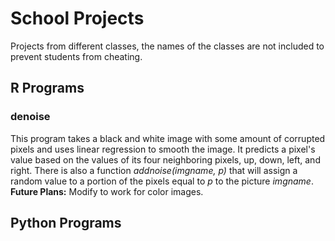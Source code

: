 # School Projects
Projects from different classes, the names of the classes are not included to prevent students from cheating.
## R Programs
### denoise
This program takes a black and white image with some amount of corrupted pixels and uses linear regression to
smooth the image. It predicts a pixel's value based on the values of its four neighboring pixels, up, down,
left, and right. There is also a function *addnoise(imgname, p)* that will assign a random value to a portion of
the pixels equal to *p* to the picture *imgname*.
**Future Plans:** Modify to work for color images.
## Python Programs
